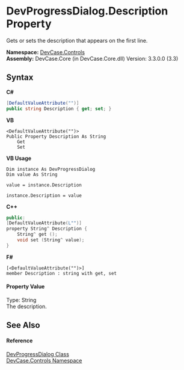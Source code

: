 # DevProgressDialog.Description Property 
 

Gets or sets the description that appears on the first line.

**Namespace:**&nbsp;<a href="N_DevCase_Controls">DevCase.Controls</a><br />**Assembly:**&nbsp;DevCase.Core (in DevCase.Core.dll) Version: 3.3.0.0 (3.3)

## Syntax

**C#**<br />
``` C#
[DefaultValueAttribute("")]
public string Description { get; set; }
```

**VB**<br />
``` VB
<DefaultValueAttribute("")>
Public Property Description As String
	Get
	Set
```

**VB Usage**<br />
``` VB Usage
Dim instance As DevProgressDialog
Dim value As String

value = instance.Description

instance.Description = value
```

**C++**<br />
``` C++
public:
[DefaultValueAttribute(L"")]
property String^ Description {
	String^ get ();
	void set (String^ value);
}
```

**F#**<br />
``` F#
[<DefaultValueAttribute("")>]
member Description : string with get, set

```


#### Property Value
Type: String<br />The description.

## See Also


#### Reference
<a href="T_DevCase_Controls_DevProgressDialog">DevProgressDialog Class</a><br /><a href="N_DevCase_Controls">DevCase.Controls Namespace</a><br />
